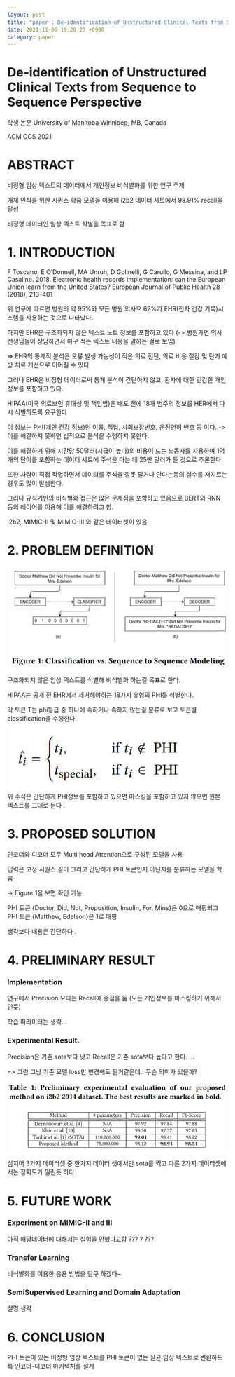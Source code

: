 ```yaml
---
layout: post
title: "paper : De-identification of Unstructured Clinical Texts from Sequence to Sequence Perspective"
date: 2021-11-06 19:20:23 +0900
category: paper
---
```


# De-identification of Unstructured Clinical Texts from Sequence to Sequence Perspective



학생 논문 University of Manitoba Winnipeg, MB, Canada

 ACM CCS 2021



# ABSTRACT

비정형 임상 텍스트의 데이터에서 개인정보 비식별화를 위한 연구 주제 



개체 인식을 위한 시퀀스 학습 모델을 이용해 i2b2 데이터 세트에서 98.91% recall을 달성 

비정형 데이터인 임상 텍스트 식별을 목표로 함 



# 1. INTRODUCTION 

F Toscano, E O’Donnell, MA Unruh, D Golinelli, G Carullo, G Messina, and LP Casalino. 2018. Electronic health records implementation: can the European Union learn from the United States? European Journal of Public Health 28 (2018), 213–401

위 연구에 따르면 병원의 약 95%와 모든 병원 의사으 62%가 EHR(전자 건강 기록)시스템을 사용하는 것으로 나타났다.

하지만 EHR은 구조화되지 않은 텍스트 노트 정보를 포함하고 있다 (-> 병원가면 의사선생님들이 상담하면서 마구 적는 텍스트 내용을 말하는 걸로 보임)

=> EHR의 통계적 분석은 오류 발생 가능성이 적은 의료 진단, 의료 비용 절감 및 단기 예방 치료 개선으로 이어질 수 있다

 

그러나 EHR은 비정형 데이터로써 통계 분석이 간단하지 않고, 환자에 대한 민감한 개인정보를 포함하고 있다.

HIPAA(미국 의료보험 휴대성 및 책입법)은 배포 전에 18개 범주의 정보를 HER에서 다시 식별하도록 요구한다

이 정보는 PHI(개인 건강 정보)인 이름, 직업, 사회보장번호, 운전면허 번호 등 이다. -> 이를 해결하지 못하면 법적으로 분석을 수행하지 못한다.

이를 해결하기 위해 시간당 50달러(시급이 높다)의 비용이 드는 노동자를 사용하며 1억 개의 단어를 포함하는 데이터 세트에 주석을 다는 데 25만 달러가 들 것으로 추론한다. 

또한 사람이 직접 작업하면서 데이터를 주석을 잘못 달거나 안다는등의 실수를 저지르는 경우도 많이 발생한다.

그러나 규칙기반의 비식별화 접근은 많은 문제점을 포함하고 있음으로 BERT와 RNN 등의 레이어를 이용해 이를 해결하려고 함.

 i2b2, MIMIC-II 및 MIMIC-III 와 같은 데이터셋이 있음



# 2. PROBLEM DEFINITION

![model](\img\2021\De-identification_of_Unstructured_Clinical_Texts_from_Sequence_to_Sequence_Perspective\model.PNG)

구조화되지 않은 임상 텍스트를 식별해 비식별화 하는걸 목표로 한다. 

HIPAA는 공개 전 EHR에서 제거해야하는 18가지 유형의 PHI를 식별한다. 

각 토큰 T는 phi등급 중 하나에 속하거나 속하지 않는걸 분류로 보고 토큰별 classification을 수행한다.

![f1](\img\2021\De-identification_of_Unstructured_Clinical_Texts_from_Sequence_to_Sequence_Perspective\f1.PNG)

위 수식은 간단하게 PHI정보를 포함하고 있으면 마스킹을 포함하고 있지 않으면 원본 텍스트를 그대로 둔다 .



# 3. PROPOSED SOLUTION

인코더와 디코더 모두 Multi head Attention으로 구성된 모델을 사용 

입력은 고정 시퀀스 길이 그리고 간단하게 PHI 토큰인지 아닌지를 분류하는 모델을 학습 

-> Figure 1을 보면 확인 가능 

 PHI 토큰 {Doctor, Did, Not, Proposition, Insulin, For, Mins}은 0으로 매핑되고 PHI 토큰 {Matthew, Edelson}은 1로 매핑



생각보다 내용은 간단하다 .



# 4. PRELIMINARY RESULT

### Implementation

연구에서 Precision 모다는 Recall에 중점을 둠 (모든 개인정보를 마스킹하기 위해서 인듯)

학습 파라미터는 생략...

### Experimental Result.

Precision은 기존 sota보다 낮고 Recall은 기존 sota보다 높다고 한다. ...

=> 그럼 그냥 기존 모델 loss만 변경해도 될거같은데.. 무슨 의미가 있을까?

![t1](\img\2021\De-identification_of_Unstructured_Clinical_Texts_from_Sequence_to_Sequence_Perspective\t1.PNG)

심지어 3가지 데이터셋 중 한가지 데이터 셋에서만 sota를 찍고 다른 2가지 데이터셋에서는 정화도가 밀린듯 하다 



# 5. FUTURE WORK

### Experiment on MIMIC-II and III

아직 해당데이터에 대해서는 실험을 안했다고함 ??? ? ??? 

### Transfer Learning

비식별화를 이용한 응용 방법을 탐구 하겠다~

### SemiSupervised Learning and Domain Adaptation

설명 생략

# 6. CONCLUSION

 PHI 토큰이 있는 비정형 임상 텍스트를 PHI 토큰이 없는 살균 임상 텍스트로 변환하도록 인코더-디코더 아키텍처를 설계



